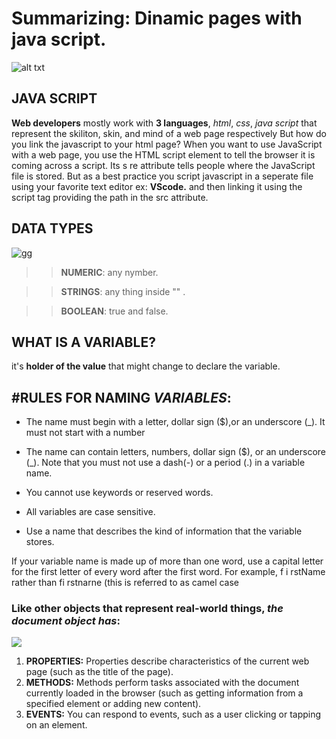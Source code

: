 # Summarizing: Dinamic pages with java script.

![alt txt](https://cyberhoot.com/wp-content/uploads/2020/07/Free-Courses-to-learn-JavaScript-1024x576.jpg "Logo")

## JAVA SCRIPT

**Web developers** mostly work with **3 languages**, *html*, *css*, *java script* that represent the skiliton, skin, and mind of a web page respectively But how do you link the javascript to your html page? When you want to use JavaScript with a web page, you use the HTML script element to tell the browser it is coming across a script. Its s re attribute tells people where the JavaScript file is stored. But as a best practice you script javascript in a seperate file using your favorite text editor ex: **VScode.** and then linking it using the script tag providing the path in the src attribute.

## DATA TYPES

![](https://simplesnippets.tech/wp-content/uploads/2018/10/variables-and-datatypes-in-JavaScript-featured-image.jpg "gg")

>> **NUMERIC**: any nymber.

>> **STRINGS**: any thing inside "" .

>> **BOOLEAN**: true and false.


## WHAT IS A VARIABLE? 

it's **holder of the value** that might change to declare the variable.

## #RULES FOR NAMING *VARIABLES*:

* The name must begin with a letter, dollar sign ($),or an underscore (_). It must not start with a number

* The name can contain letters, numbers, dollar sign ($), or an underscore (_). Note that you must not use a dash(-) or a period (.) in a variable name.

* You cannot use keywords or reserved words.

* All variables are case sensitive.

* Use a name that describes the kind of information that the variable stores.

If your variable name is made up of more than one word, use a capital letter for the first letter of every word after the first word. For example, f i rstName rather than fi rstnarne (this is referred to as camel case

### Like other objects that represent real-world things, *the document object has*:

![](https://blog.galvanize.com/wp-content/uploads/2018/11/bigstock-Real-Python-Code-Developing-Sc-217216531-710x530.jpg)

1. **PROPERTIES:** Properties describe characteristics of the current web page (such as the title of the page).
2. **METHODS:** Methods perform tasks associated with the document currently loaded in the browser (such as getting information from a specified element or adding new content).
3. **EVENTS:** You can respond to events, such as a user clicking or tapping on an element.